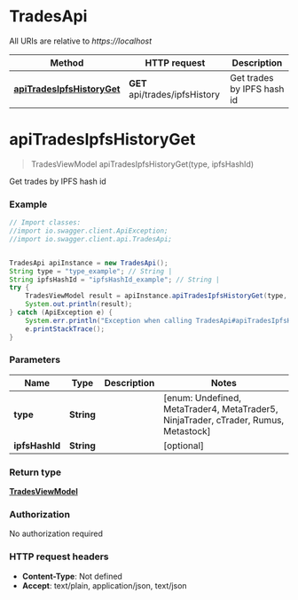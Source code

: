 # TradesApi

All URIs are relative to *https://localhost*

Method | HTTP request | Description
------------- | ------------- | -------------
[**apiTradesIpfsHistoryGet**](TradesApi.md#apiTradesIpfsHistoryGet) | **GET** api/trades/ipfsHistory | Get trades by IPFS hash id


<a name="apiTradesIpfsHistoryGet"></a>
# **apiTradesIpfsHistoryGet**
> TradesViewModel apiTradesIpfsHistoryGet(type, ipfsHashId)

Get trades by IPFS hash id

### Example
```java
// Import classes:
//import io.swagger.client.ApiException;
//import io.swagger.client.api.TradesApi;


TradesApi apiInstance = new TradesApi();
String type = "type_example"; // String | 
String ipfsHashId = "ipfsHashId_example"; // String | 
try {
    TradesViewModel result = apiInstance.apiTradesIpfsHistoryGet(type, ipfsHashId);
    System.out.println(result);
} catch (ApiException e) {
    System.err.println("Exception when calling TradesApi#apiTradesIpfsHistoryGet");
    e.printStackTrace();
}
```

### Parameters

Name | Type | Description  | Notes
------------- | ------------- | ------------- | -------------
 **type** | **String**|  | [enum: Undefined, MetaTrader4, MetaTrader5, NinjaTrader, cTrader, Rumus, Metastock]
 **ipfsHashId** | **String**|  | [optional]

### Return type

[**TradesViewModel**](TradesViewModel.md)

### Authorization

No authorization required

### HTTP request headers

 - **Content-Type**: Not defined
 - **Accept**: text/plain, application/json, text/json

